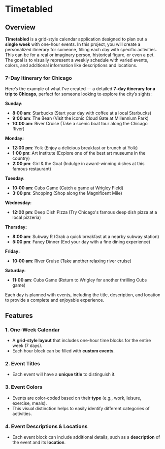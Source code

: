 # Timetabled

## Overview
**Timetabled** is a grid-style calendar application designed to plan out a **single week** with one-hour events. In this project, you will create a personalized itinerary for someone, filling each day with specific activities. This can be for a real or imaginary person, historical figure, or even a pet. The goal is to visually represent a weekly schedule with varied events, colors, and additional information like descriptions and locations.

### **7-Day Itinerary for Chicago**
   Here’s the example of what I've created — a detailed **7-day itinerary for a trip to Chicago**, perfect for someone looking to explore the city’s sights:

   **Sunday:**
   - **8:00 am**: Starbucks (Start your day with coffee at a local Starbucks)
   - **9:00 am**: The Bean (Visit the iconic Cloud Gate at Millennium Park)
   - **10:00 am**: River Cruise (Take a scenic boat tour along the Chicago River)

   **Monday:**
   - **12:00 pm**: Yolk (Enjoy a delicious breakfast or brunch at Yolk)
   - **1:00 pm**: Art Institute (Explore one of the best art museums in the country)
   - **2:00 pm**: Girl & the Goat (Indulge in award-winning dishes at this famous restaurant)

   **Tuesday:**
   - **10:00 am**: Cubs Game (Catch a game at Wrigley Field)
   - **3:00 pm**: Shopping (Shop along the Magnificent Mile)

   **Wednesday:**
   - **12:00 pm**: Deep Dish Pizza (Try Chicago's famous deep dish pizza at a local pizzeria)

   **Thursday:**
   - **8:00 am**: Subway R (Grab a quick breakfast at a nearby subway station)
   - **5:00 pm**: Fancy Dinner (End your day with a fine dining experience)

   **Friday:**
   - **10:00 am**: River Cruise (Take another relaxing river cruise)

   **Saturday:**
   - **11:00 am**: Cubs Game (Return to Wrigley for another thrilling Cubs game)

Each day is planned with events, including the title, description, and location to provide a complete and enjoyable experience.

## Features
### 1. **One-Week Calendar**
   - A **grid-style layout** that includes one-hour time blocks for the entire week (7 days).
   - Each hour block can be filled with **custom events**.

### 2. **Event Titles**
   - Each event will have a **unique title** to distinguish it.

### 3. **Event Colors**
   - Events are color-coded based on their **type** (e.g., work, leisure, exercise, meals).
   - This visual distinction helps to easily identify different categories of activities.

### 4. **Event Descriptions & Locations**
   - Each event block can include additional details, such as a **description** of the event and its **location**.
